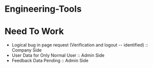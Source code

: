 # Engineering-Tools


# Need To Work

- Logical bug in page request (Verification and logout -- identified) :: Company Side
- User Data for Only Normal User :: Admin Side
- Feedback Data Pending :: Admin Side